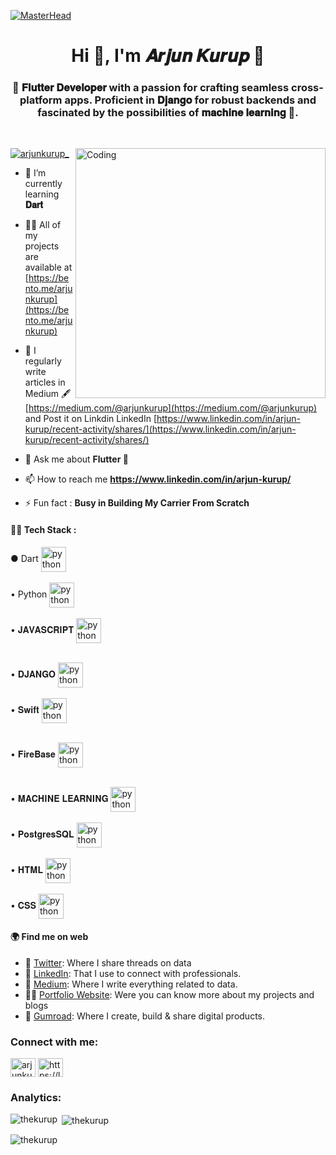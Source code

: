 [![MasterHead](https://miro.medium.com/v2/resize:fit:3200/1*vkfI4nFNheC5v0p7wzDtGg.gif)](https://rishavchanda.io)
<h1 align="center">Hi 👋, I'm 𝑨𝒓𝒋𝒖𝒏 𝑲𝒖𝒓𝒖𝒑 🦇 </h1>
<h3 align="center">🚀 𝐅𝐥𝐮𝐭𝐭𝐞𝐫 𝐃𝐞𝐯𝐞𝐥𝐨𝐩𝐞𝐫 with a passion for crafting seamless cross-platform apps. Proficient in 𝐃𝐣𝐚𝐧𝐠𝐨 for robust backends and fascinated by the possibilities of 𝐦𝐚𝐜𝐡𝐢𝐧𝐞 𝐥𝐞𝐚𝐫𝐧𝐢𝐧𝐠 📱.</h3>
<p class="big">
<br>
</p>
<img align="right" alt="Coding" width="400" src="https://miro.medium.com/v2/resize:fit:828/0*FGD6BUzzZs1VJLuY.gif">


<p align="left"> <a href="https://twitter.com/arjunkurup_" target="blank"><img src="https://img.shields.io/twitter/follow/arjunkurup_?logo=twitter&style=for-the-badge" alt="arjunkurup_" /></a> </p>

- 🌱 I’m currently learning **𝐃𝐚𝐫𝐭**

- 👨‍💻 All of my projects are available at [https://bento.me/arjunkurup](https://bento.me/arjunkurup)

- 📝 I regularly write articles in Medium 🖋 [https://medium.com/@arjunkurup](https://medium.com/@arjunkurup) 
  <br> and Post it on Linkdin LinkedIn [https://www.linkedin.com/in/arjun-kurup/recent-activity/shares/](https://www.linkedin.com/in/arjun-kurup/recent-activity/shares/)

- 💬 Ask me about **Flutter 🧠**

- 📫 How to reach me **https://www.linkedin.com/in/arjun-kurup/**

- ⚡ Fun fact : **Busy in Building My Carrier From Scratch**


#### 👩‍💻 Tech Stack : 
 ● Dart <img align="center"  src="https://img.icons8.com/?size=48&id=7AFcZ2zirX6Y&format=png" alt="python" height="40" width="40" /> <br>
 <br>• Python <img align="center"  src="![image](https://github.com/thekurup/thekurup/assets/91071122/3669e7dd-f63f-4b07-8161-03c524fac6e9)" alt="python" height="40" width="40" /> <br>
 <br>• 𝐉𝐀𝐕𝐀𝐒𝐂𝐑𝐈𝐏𝐓 <img align="center"  src="icons/Javascript.gif" alt="python" height="40" width="40" /> <br>
 <!-- <br>• 𝐑𝐄𝐀𝐂𝐓.𝐉𝐒 <img align="center"  src="icons/react.gif" alt="python" height="40" width="40" /> <br> -->
 <br>• 𝐃𝐉𝐀𝐍𝐆𝐎 <img align="center"  src="icons/djago.png" alt="python" height="40" width="40" /> <br>
 <br>• 𝐒𝐰𝐢𝐟𝐭 <img align="center"  src="icons/swift.png" alt="python" height="40" width="40" /> <br>
 
 <br>• 𝐅𝐢𝐫𝐞𝐁𝐚𝐬𝐞 <img align="center"  src="icons/firebase.png" alt="python" height="40" width="40" /> <br>
 <!-- <br>• 𝐌𝐨𝐧𝐠𝐨𝐃𝐁<img align="center"  src="icons/mongo.png" alt="python" height="40" width="40" /> <br> -->
 <br>• 𝐌𝐀𝐂𝐇𝐈𝐍𝐄 𝐋𝐄𝐀𝐑𝐍𝐈𝐍𝐆 <img align="center"  src="icons/machine.png" alt="python" height="40" width="40" /> <br>
 <br>• 𝐏𝐨𝐬𝐭𝐠𝐫𝐞𝐬𝐒𝐐𝐋 <img align="center"  src="icons/postgres.png" alt="python" height="40" width="40" /> <br>
 <br>• 𝐇𝐓𝐌𝐋 <img align="center"  src="icons/html.png" alt="python" height="40" width="40" /> <br>
 <br>• 𝐂𝐒𝐒 <img align="center"  src="icons/css.png" alt="python" height="40" width="40" /> <br>

#### 🌍 Find me on web
- 🐤 [Twitter](https://twitter.com/arjunkurup_): Where I share threads on data 
- 💼 [LinkedIn](https://www.linkedin.com/in/arjun-kurup/): That I use to connect with professionals.
- 📝 [Medium](https://medium.com/@arjunkurup): Where I write everything related to data.
- 👩‍💻 [Portfolio Website](https://arjunkurup.com/): Were you can know more about my projects  and blogs 
- 🚀 [Gumroad](): Where I create, build & share digital products.



<h3 align="left">Connect with me:</h3>
<p align="left">
<a href="https://twitter.com/arjunkurup_" target="blank"><img align="center" src="https://raw.githubusercontent.com/rahuldkjain/github-profile-readme-generator/master/src/images/icons/Social/twitter.svg" alt="arjunkurup_" height="30" width="40" /></a>
<a href="https://linkedin.com/in/arjun-kurup/" target="blank"><img align="center" src="https://raw.githubusercontent.com/rahuldkjain/github-profile-readme-generator/master/src/images/icons/Social/linked-in-alt.svg" alt="https://linkedin.com/in/arjun-kurup/" height="30" width="40" /></a>
</p>

<h3 align="left">Analytics:</h3>
<p><img align="left" src="https://github-readme-stats.vercel.app/api/top-langs?username=thekurup&show_icons=true&locale=en&layout=compact" alt="thekurup" /></p>

<p>&nbsp;<img align="center" src="https://github-readme-stats.vercel.app/api?username=thekurup&show_icons=true&locale=en" alt="thekurup" /></p>

<p><img align="center" src="https://github-readme-streak-stats.herokuapp.com/?user=thekurup&" alt="thekurup" /></p>
